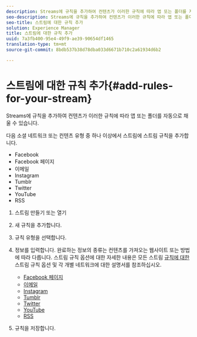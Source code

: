 ```yaml
---
description: Streams에 규칙을 추가하여 컨텐츠가 이러한 규칙에 따라 앱 또는 폴더를 자동으로 채울 수 있습니다.
seo-description: Streams에 규칙을 추가하여 컨텐츠가 이러한 규칙에 따라 앱 또는 폴더를 자동으로 채울 수 있습니다.
seo-title: 스트림에 대한 규칙 추가
solution: Experience Manager
title: 스트림에 대한 규칙 추가
uuid: 7a3fb400-95e4-49f9-ae39-90654df1465
translation-type: tm+mt
source-git-commit: 8bdb537b38d78dba033d6671b710c2a61934d6b2

---
```



# 스트림에 대한 규칙 추가{#add-rules-for-your-stream}

Streams에 규칙을 추가하여 컨텐츠가 이러한 규칙에 따라 앱 또는 폴더를 자동으로 채울 수 있습니다.

다음 소셜 네트워크 또는 컨텐츠 유형 중 하나 이상에서 스트림에 스트림 규칙을 추가합니다.

* Facebook
* Facebook 페이지
* 이메일
* Instagram
* Tumblr
* Twitter
* YouTube
* RSS

1. 스트림 만들기 또는 열기
1. 새 규칙을 추가합니다.
1. 규칙 유형을 선택합니다.
1. 정보를 입력합니다. 완료하는 정보의 종류는 컨텐츠를 가져오는 웹사이트 또는 방법에 따라 다릅니다. 스트림 규칙 옵션에 대한 자세한 내용은 모든 스트림 [규칙에 대한](../c-streams/c-stream-rule-options-for-all-stream-rules.md#c_stream_rule_options_for_all_stream_rules)스트림 규칙 옵션 및 각 개별 네트워크에 대한 설명서를 참조하십시오.

   * [Facebook 페이지](../c-streams/c-facebook-page-rules.md#c_facebook_page_rules)
   * [이메일](../c-streams/c-email-rules.md#c_email_rules)
   * [Instagram](../c-streams/c-instagram-rules.md#c_instagram_rules)
   * [Tumblr](../c-streams/c-tumblr-rules.md#c_tumblr_rules)
   * [Twitter](../c-streams/c-twitter-rules.md#c_twitter_rules)
   * [YouTube](../c-streams/c-youtube-rules/c-youtube-rules.md#c_youtube_rules)
   * [RSS](../c-streams/c-rss-rules-streams.md#c_rss_rules_streams)

1. 규칙을 저장합니다.
